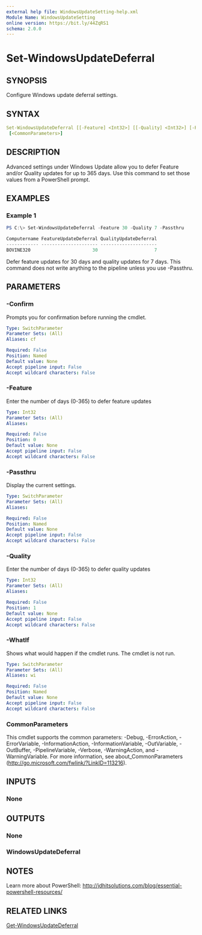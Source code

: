 ```yaml
---
external help file: WindowsUpdateSetting-help.xml
Module Name: WindowsUpdateSetting
online version: https://bit.ly/44ZqRS1
schema: 2.0.0
---
```


# Set-WindowsUpdateDeferral

## SYNOPSIS

Configure Windows update deferral settings.

## SYNTAX

```yaml
Set-WindowsUpdateDeferral [[-Feature] <Int32>] [[-Quality] <Int32>] [-Passthru] [-WhatIf] [-Confirm]
 [<CommonParameters>]
```

## DESCRIPTION

Advanced settings under Windows Update allow you to defer Feature and/or Quality updates for up to 365 days. Use this command to set those values from a PowerShell prompt.

## EXAMPLES

### Example 1

```powershell
PS C:\> Set-WindowsUpdateDeferral -Feature 30 -Quality 7 -Passthru

Computername FeatureUpdateDeferral QualityUpdateDeferral
------------ --------------------- ---------------------
BOVINE320                       30                     7
```

Defer feature updates for 30 days and quality updates for 7 days. This command does not write anything to the pipeline unless you use -Passthru.

## PARAMETERS

### -Confirm

Prompts you for confirmation before running the cmdlet.

```yaml
Type: SwitchParameter
Parameter Sets: (All)
Aliases: cf

Required: False
Position: Named
Default value: None
Accept pipeline input: False
Accept wildcard characters: False
```

### -Feature

Enter the number of days (0-365) to defer feature updates

```yaml
Type: Int32
Parameter Sets: (All)
Aliases:

Required: False
Position: 0
Default value: None
Accept pipeline input: False
Accept wildcard characters: False
```

### -Passthru

Display the current settings.

```yaml
Type: SwitchParameter
Parameter Sets: (All)
Aliases:

Required: False
Position: Named
Default value: None
Accept pipeline input: False
Accept wildcard characters: False
```

### -Quality

Enter the number of days (0-365) to defer quality updates

```yaml
Type: Int32
Parameter Sets: (All)
Aliases:

Required: False
Position: 1
Default value: None
Accept pipeline input: False
Accept wildcard characters: False
```

### -WhatIf

Shows what would happen if the cmdlet runs. The cmdlet is not run.

```yaml
Type: SwitchParameter
Parameter Sets: (All)
Aliases: wi

Required: False
Position: Named
Default value: None
Accept pipeline input: False
Accept wildcard characters: False
```

### CommonParameters

This cmdlet supports the common parameters: -Debug, -ErrorAction, -ErrorVariable, -InformationAction, -InformationVariable, -OutVariable, -OutBuffer, -PipelineVariable, -Verbose, -WarningAction, and -WarningVariable. For more information, see about_CommonParameters (http://go.microsoft.com/fwlink/?LinkID=113216).

## INPUTS

### None

## OUTPUTS

### None

### WindowsUpdateDeferral

## NOTES

Learn more about PowerShell: http://jdhitsolutions.com/blog/essential-powershell-resources/

## RELATED LINKS

[Get-WindowsUpdateDeferral](Get-WindowsUpdateDeferral.md)
